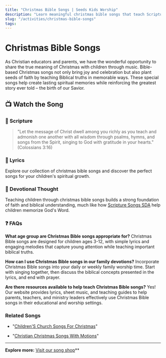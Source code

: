 ```yaml
---
title: "Christmas Bible Songs | Seeds Kids Worship"
description: "Learn meaningful christmas bible songs that teach Scripture through music. Interactive worship resources for kids and families."
slug: "/activities/christmas-bible-songs"
tags:
---
```


# Christmas Bible Songs

As Christian educators and parents, we have the wonderful opportunity to share the true meaning of Christmas with children through music. Bible-based Christmas songs not only bring joy and celebration but also plant seeds of faith by teaching Biblical truths in memorable ways. These special songs help create lasting spiritual memories while reinforcing the greatest story ever told – the birth of our Savior.

## 📺 Watch the Song

### 📖 Scripture

> "Let the message of Christ dwell among you richly as you teach and admonish one another with all wisdom through psalms, hymns, and songs from the Spirit, singing to God with gratitude in your hearts." (Colossians 3:16)

### 🎵 Lyrics

Explore our collection of christmas bible songs and discover the perfect songs for your children's spiritual growth.

### 💬 Devotional Thought

Teaching children through christmas bible songs builds a strong foundation of faith and biblical understanding, much like how [Scripture Songs SDA](/songs/scripture-songs-sda/) help children memorize God's Word.

### ❓ FAQs

**What age group are Christmas Bible songs appropriate for?**
Christmas Bible songs are designed for children ages 3-12, with simple lyrics and engaging melodies that capture young attention while teaching important biblical truths.

**How can I use Christmas Bible songs in our family devotions?**
Incorporate Christmas Bible songs into your daily or weekly family worship time. Start with singing together, then discuss the biblical concepts presented in the lyrics, and end with prayer.

**Are there resources available to help teach Christmas Bible songs?**
Yes! Our website provides lyrics, sheet music, and teaching guides to help parents, teachers, and ministry leaders effectively use Christmas Bible songs in their educational and worship settings.

### Related Songs

- "[Children'S Church Songs For Christmas](/activities/children-s-church-songs-for-christmas/)"

- "[Christian Christmas Songs With Motions](/activities/christian-christmas-songs-with-motions/)"

---

**Explore more:** [Visit our song shop](https://seedskidsworship.com/shop)**

<!-- Schema Markup -->

<script type="application/ld+json">
{
  "@context": "https://schema.org",
  "@type": "MusicRecording",
  "name": "christmas bible songs",
  "byArtist": {
    "@type": "MusicGroup",
    "name": "Seeds Kids Worship"
  },
  "isFamilyFriendly": true,
  "url": "https://seedskidsworship.com/activities/christmas-bible-songs/"
}
</script>

<script type="application/ld+json">
{
  "@context": "https://schema.org",
  "@type": "FAQPage",
  "mainEntity": [
    
    {
      "@type": "Question",
      "name": "How can christmas bible songs benefit my child's spiritual growth?",
      "acceptedAnswer": {
        "@type": "Answer",
        "text": "Christmas Bible Songs helps children develop a love for worship while learning biblical truths through engaging melodies and meaningful lyrics."
      }
    },
    
    {
      "@type": "Question",
      "name": "How can christmas bible songs benefit my child's spiritual growth?",
      "acceptedAnswer": {
        "@type": "Answer",
        "text": "Christmas Bible Songs helps children develop a love for worship while learning biblical truths through engaging melodies and meaningful lyrics."
      }
    },
    
    {
      "@type": "Question",
      "name": "How can christmas bible songs benefit my child's spiritual growth?",
      "acceptedAnswer": {
        "@type": "Answer",
        "text": "Christmas Bible Songs helps children develop a love for worship while learning biblical truths through engaging melodies and meaningful lyrics."
      }
    }
    
  ]
}
</script>